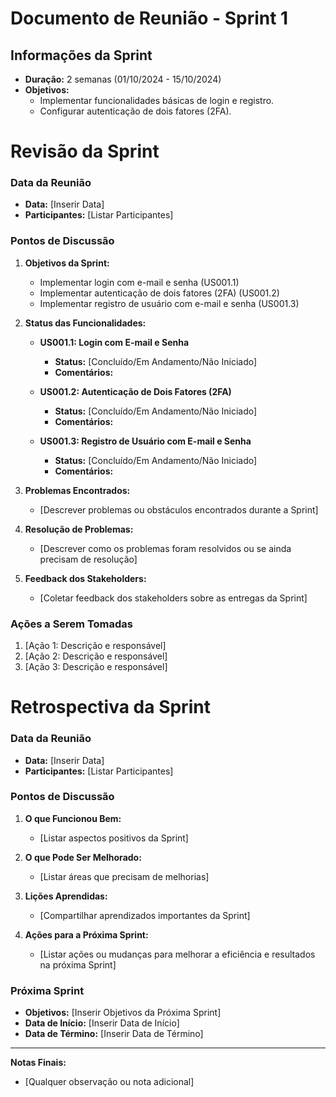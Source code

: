 # Documento de Reunião - Sprint 1

## Informações da Sprint

-   **Duração:** 2 semanas (01/10/2024 - 15/10/2024)
-   **Objetivos:**
    -   Implementar funcionalidades básicas de login e registro.
    -   Configurar autenticação de dois fatores (2FA).

# Revisão da Sprint

### Data da Reunião

-   **Data:** [Inserir Data]
-   **Participantes:** [Listar Participantes]

### Pontos de Discussão

1. **Objetivos da Sprint:**

    - Implementar login com e-mail e senha (US001.1)
    - Implementar autenticação de dois fatores (2FA) (US001.2)
    - Implementar registro de usuário com e-mail e senha (US001.3)

2. **Status das Funcionalidades:**

    - **US001.1: Login com E-mail e Senha**

        - **Status:** [Concluído/Em Andamento/Não Iniciado]
        - **Comentários:**

    - **US001.2: Autenticação de Dois Fatores (2FA)**

        - **Status:** [Concluído/Em Andamento/Não Iniciado]
        - **Comentários:**

    - **US001.3: Registro de Usuário com E-mail e Senha**
        - **Status:** [Concluído/Em Andamento/Não Iniciado]
        - **Comentários:**

3. **Problemas Encontrados:**

    - [Descrever problemas ou obstáculos encontrados durante a Sprint]

4. **Resolução de Problemas:**

    - [Descrever como os problemas foram resolvidos ou se ainda precisam de resolução]

5. **Feedback dos Stakeholders:**
    - [Coletar feedback dos stakeholders sobre as entregas da Sprint]

### Ações a Serem Tomadas

1. [Ação 1: Descrição e responsável]
2. [Ação 2: Descrição e responsável]
3. [Ação 3: Descrição e responsável]

# Retrospectiva da Sprint

### Data da Reunião

-   **Data:** [Inserir Data]
-   **Participantes:** [Listar Participantes]

### Pontos de Discussão

1. **O que Funcionou Bem:**

    - [Listar aspectos positivos da Sprint]

2. **O que Pode Ser Melhorado:**

    - [Listar áreas que precisam de melhorias]

3. **Lições Aprendidas:**

    - [Compartilhar aprendizados importantes da Sprint]

4. **Ações para a Próxima Sprint:**
    - [Listar ações ou mudanças para melhorar a eficiência e resultados na próxima Sprint]

### Próxima Sprint

-   **Objetivos:** [Inserir Objetivos da Próxima Sprint]
-   **Data de Início:** [Inserir Data de Início]
-   **Data de Término:** [Inserir Data de Término]

---

**Notas Finais:**

-   [Qualquer observação ou nota adicional]
